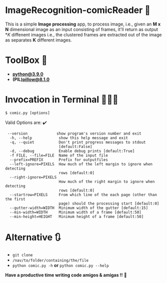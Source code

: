 # ImageRecognition-comicReader 🔭
This is a simple **Image processing** app, to process image, i.e., given an **M x N** dimensional image as an input consisting of frames, it'll return as output **K* diffenent images i.e., the clustered frames are extracted out of the image as separates **K** different images.

# ToolBox 🧰
* **python@3.9.0**
* **(PIL)pillow@8.1.0**

# Invocation in Terminal 🏃🏻‍♂️
`$ comic.py [options]`

Valid Options are: ✔️
```
 --version             show program's version number and exit
  -h, --help            show this help message and exit
  -q, --quiet           Don't print progress messages to stdout
                        [default:False]
  -d, --debug           Enable debug prints [default:True]
  -f FILE, --file=FILE  Name of the input file
  --prefix=PREFIX       Prefix for outputfiles
  --left-ignore=PIXELS  How much of the left margin to ignore when detecting
                        rows [default:0]
  --right-ignore=PIXELS
                        How much of the right margin to ignore when detecting
                        rows [default:0]
  --startrow=PIXELS     From which line of the each page (other than the first
                        page) should the processing start [default:0]
  --gutter-width=WIDTH  Minimum width of the gutter [default:15]
  --min-width=WIDTH     Minimum width of a frame [default:50]
  --min-height=HEIGHT   Minimum height of a frame [default:50]
```

# Alternative 🔃
- `git clone`
- `/nav/to/folder/containing/the/file`
- `python comic.py -h`  **or**  `python comic.py --help`

**Have a productive time writing code amigos & amigas !!** 🧸
